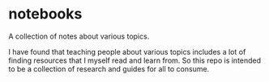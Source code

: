 # notebooks
A collection of notes about various topics.

I have found that teaching people about various topics includes a lot of finding resources that I myself read and learn from. So this repo is intended to be a collection of research and guides for all to consume.
